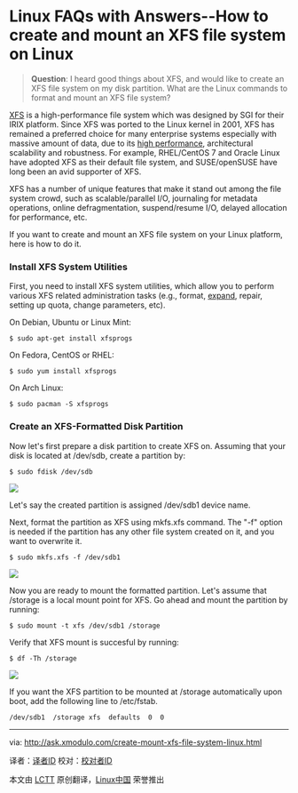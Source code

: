Linux FAQs with Answers--How to create and mount an XFS file system on Linux
================================================================================
> **Question**: I heard good things about XFS, and would like to create an XFS file system on my disk partition. What are the Linux commands to format and mount an XFS file system? 

[XFS][1] is a high-performance file system which was designed by SGI for their IRIX platform. Since XFS was ported to the Linux kernel in 2001, XFS has remained a preferred choice for many enterprise systems especially with massive amount of data, due to its [high performance][2], architectural scalability and robustness. For example, RHEL/CentOS 7 and Oracle Linux have adopted XFS as their default file system, and SUSE/openSUSE have long been an avid supporter of XFS.

XFS has a number of unique features that make it stand out among the file system crowd, such as scalable/parallel I/O, journaling for metadata operations, online defragmentation, suspend/resume I/O, delayed allocation for performance, etc.

If you want to create and mount an XFS file system on your Linux platform, here is how to do it.

### Install XFS System Utilities ###

First, you need to install XFS system utilities, which allow you to perform various XFS related administration tasks (e.g., format, [expand][3], repair, setting up quota, change parameters, etc).

On Debian, Ubuntu or Linux Mint:

    $ sudo apt-get install xfsprogs 

On Fedora, CentOS or RHEL:

    $ sudo yum install xfsprogs 

On Arch Linux:

    $ sudo pacman -S xfsprogs 

### Create an XFS-Formatted Disk Partition ###

Now let's first prepare a disk partition to create XFS on. Assuming that your disk is located at /dev/sdb, create a partition by:

    $ sudo fdisk /dev/sdb 

![](https://farm6.staticflickr.com/5604/15474273555_1c0c4be527_b.jpg)

Let's say the created partition is assigned /dev/sdb1 device name.

Next, format the partition as XFS using mkfs.xfs command. The "-f" option is needed if the partition has any other file system created on it, and you want to overwrite it.

    $ sudo mkfs.xfs -f /dev/sdb1 

![](https://farm4.staticflickr.com/3930/15287704767_fe5ded8ea1_b.jpg)

Now you are ready to mount the formatted partition. Let's assume that /storage is a local mount point for XFS. Go ahead and mount the partition by running:

    $ sudo mount -t xfs /dev/sdb1 /storage 

Verify that XFS mount is succesful by running:

    $ df -Th /storage 

![](https://farm4.staticflickr.com/3938/15474273445_aeacdca6eb_o.png)

If you want the XFS partition to be mounted at /storage automatically upon boot, add the following line to /etc/fstab.

    /dev/sdb1  /storage xfs  defaults  0  0

--------------------------------------------------------------------------------

via: http://ask.xmodulo.com/create-mount-xfs-file-system-linux.html

译者：[译者ID](https://github.com/译者ID)
校对：[校对者ID](https://github.com/校对者ID)

本文由 [LCTT](https://github.com/LCTT/TranslateProject) 原创翻译，[Linux中国](http://linux.cn/) 荣誉推出

[1]:http://xfs.org/
[2]:http://lwn.net/Articles/476263/
[3]:http://ask.xmodulo.com/expand-xfs-file-system.html